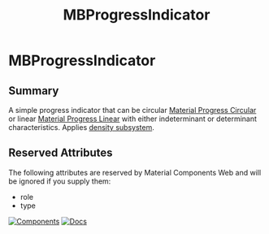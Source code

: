 ﻿---
uid: C.MBProgressIndicator
title: MBProgressIndicator
---
# MBProgressIndicator

## Summary

A simple progress indicator that can be circular
[Material Progress Circular](https://material-web.dev/components/circular-progress/)
or linear
[Material Progress Linear](https://material-web.dev/components/linear-progress/)
with either indeterminant or determinant characteristics.
Applies [density subsystem](xref:A.Density).

## Reserved Attributes

The following attributes are reserved by Material Components Web and will be ignored if you supply them:

- role
- type

[![Components](https://img.shields.io/static/v1?label=Components&message=Core&color=blue)](xref:A.CoreComponents)
[![Docs](https://img.shields.io/static/v1?label=API%20Documentation&message=MBProgressIndicator&color=brightgreen)](xref:Material.Blazor.MBProgressIndicator)
